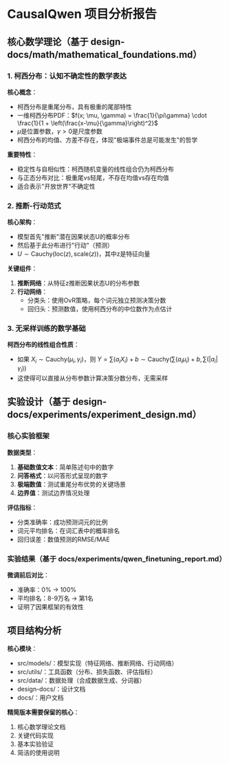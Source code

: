 # CausalQwen 项目分析报告

## 核心数学理论（基于 design-docs/math/mathematical_foundations.md）

### 1. 柯西分布：认知不确定性的数学表达

**核心概念**：
- 柯西分布是重尾分布，具有极重的尾部特性
- 一维柯西分布PDF：$f(x; \mu, \gamma) = \frac{1}{\pi\gamma} \cdot \frac{1}{1 + \left(\frac{x-\mu}{\gamma}\right)^2}$
- $\mu$是位置参数，$\gamma>0$是尺度参数
- 柯西分布的均值、方差不存在，体现"极端事件总是可能发生"的哲学

**重要特性**：
- 稳定性与自相似性：柯西随机变量的线性组合仍为柯西分布
- 与正态分布对比：极重尾vs轻尾，不存在均值vs存在均值
- 适合表示"开放世界"不确定性

### 2. 推断-行动范式

**核心架构**：
- 模型首先"推断"潜在因果状态U的概率分布
- 然后基于此分布进行"行动"（预测）
- $U \sim \text{Cauchy}(\text{loc}(z), \text{scale}(z))$，其中z是特征向量

**关键组件**：
1. **推断网络**：从特征z推断因果状态U的分布参数
2. **行动网络**：
   - 分类头：使用OvR策略，每个词元独立预测决策分数
   - 回归头：预测数值，使用柯西分布的中位数作为点估计

### 3. 无采样训练的数学基础

**柯西分布的线性组合性质**：
- 如果 $X_i \sim \text{Cauchy}(\mu_i, \gamma_i)$，则 $Y = \sum(a_i X_i) + b \sim \text{Cauchy}(\sum(a_i \mu_i) + b, \sum(|a_i| \gamma_i))$
- 这使得可以直接从分布参数计算决策分数分布，无需采样

## 实验设计（基于 design-docs/experiments/experiment_design.md）

### 核心实验框架

**数据类型**：
1. **基础数值文本**：简单陈述句中的数字
2. **问答格式**：以问答形式呈现的数字
3. **极端数值**：测试重尾分布优势的关键场景
4. **边界值**：测试边界情况处理

**评估指标**：
- 分类准确率：成功预测<NUM>词元的比例
- <NUM>词元平均排名：在词汇表中的概率排名
- 回归误差：数值预测的RMSE/MAE

### 实验结果（基于 docs/experiments/qwen_finetuning_report.md）

**微调前后对比**：
- 准确率：0% → 100%
- 平均排名：8-9万名 → 第1名
- 证明了因果框架的有效性

## 项目结构分析

**核心模块**：
- src/models/：模型实现（特征网络、推断网络、行动网络）
- src/utils/：工具函数（分布、损失函数、评估指标）
- src/data/：数据处理（合成数据生成、分词器）
- design-docs/：设计文档
- docs/：用户文档

**精简版本需要保留的核心**：
1. 核心数学理论文档
2. 关键代码实现
3. 基本实验验证
4. 简洁的使用说明

